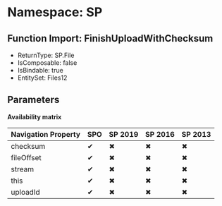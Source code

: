 # Namespace: SP

## Function Import: FinishUploadWithChecksum

- ReturnType: SP.File
- IsComposable: false
- IsBindable: true
- EntitySet: Files12

## Parameters

**Availability matrix**

Navigation Property | SPO | SP 2019 | SP 2016 | SP 2013
----------|-----|---------|---------|--------
checksum | ✔ | ✖ | ✖ | ✖
fileOffset | ✔ | ✖ | ✖ | ✖
stream | ✔ | ✖ | ✖ | ✖
this | ✔ | ✖ | ✖ | ✖
uploadId | ✔ | ✖ | ✖ | ✖
